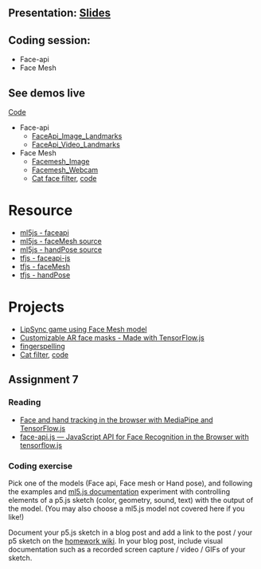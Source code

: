## Presentation: [Slides](https://docs.google.com/presentation/d/113rP1llxYoZU2W4VmYPrEEQAwrS3z2IWWJjgbALPuAk/edit?usp=sharing)

## Coding session:

- Face-api
- Face Mesh

## See demos live

[Code](https://github.com/yining1023/machine-learning-for-the-web/tree/master/face-hand)

- Face-api
  - [FaceApi_Image_Landmarks](https://yining1023.github.io/machine-learning-for-the-web/face-hand/FaceApi/FaceApi_Image_Landmarks)
  - [FaceApi_Video_Landmarks](https://yining1023.github.io/machine-learning-for-the-web/face-hand/FaceApi/FaceApi_Video_Landmarks)
- Face Mesh
  - [Facemesh_Image](https://yining1023.github.io/machine-learning-for-the-web/face-hand/Facemesh/Facemesh_Image)
  - [Facemesh_Webcam](https://yining1023.github.io/machine-learning-for-the-web/face-hand/Facemesh/Facemesh_Webcam)
  - [Cat face filter](https://neon-scintillating-harpymimus.glitch.me/), [code](https://github.com/yining1023/cat-filter/tree/main)

# Resource

- [ml5js - faceapi](https://learn.ml5js.org/#/reference/face-api)
- [ml5js - faceMesh source](https://github.com/ml5js/ml5-library/blob/development/src/Facemesh/index.js)
- [ml5js - handPose source](https://github.com/ml5js/ml5-library/blob/development/src/Handpose/index.js)
- [tfjs - faceapi-js](https://github.com/justadudewhohacks/face-api.js/)
- [tfjs - faceMesh](https://github.com/tensorflow/tfjs-models/tree/master/facemesh)
- [tfjs - handPose](https://github.com/tensorflow/tfjs-models/tree/master/handpose)

# Projects

- [LipSync game using Face Mesh model](https://lipsync.withyoutube.com/)
- [Customizable AR face masks - Made with TensorFlow.js](https://www.youtube.com/watch?v=TpiGFaHC_5U)
- [fingerspelling](https://fingerspelling.xyz/)
- [Cat filter](https://neon-scintillating-harpymimus.glitch.me), [code](https://github.com/yining1023/cat-filter)

## Assignment 7

### Reading

- [Face and hand tracking in the browser with MediaPipe and TensorFlow.js](https://blog.tensorflow.org/2020/03/face-and-hand-tracking-in-browser-with-mediapipe-and-tensorflowjs.html)
- [face-api.js — JavaScript API for Face Recognition in the Browser with tensorflow.js](https://itnext.io/face-api-js-javascript-api-for-face-recognition-in-the-browser-with-tensorflow-js-bcc2a6c4cf07)

### Coding exercise

Pick one of the models (Face api, Face mesh or Hand pose), and following the examples and [ml5.js documentation](http://learn.ml5js.org/) experiment with controlling elements of a p5.js sketch (color, geometry, sound, text) with the output of the model. (You may also choose a ml5.js model not covered here if you like!)

Document your p5.js sketch in a blog post and add a link to the post / your p5 sketch on the [homework wiki](https://github.com/ml5js/Intro-ML-Arts-IMA-F22/wiki/Assignment-7). In your blog post, include visual documentation such as a recorded screen capture / video / GIFs of your sketch.
